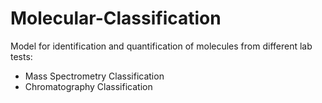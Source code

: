 # Molecular-Classification
Model for identification and quantification of molecules from different lab tests:
- Mass Spectrometry Classification
- Chromatography Classification
